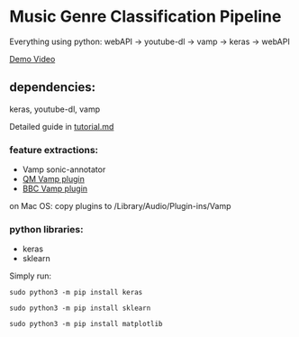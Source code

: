 # Music Genre Classification Pipeline
Everything using python:
webAPI → youtube-dl → vamp → keras → webAPI

[Demo Video](https://www.youtube.com/watch?v=fLe6uyDHeCE)

## dependencies:
keras, youtube-dl, vamp

Detailed guide in [tutorial.md](https://github.com/BSVogler/music-genre-recognition-pipeline/blob/master/Tutorial.md)

### feature extractions:

- Vamp sonic-annotator
- [QM Vamp plugin](https://code.soundsoftware.ac.uk/projects/qm-vamp-plugins/files)
- [BBC Vamp plugin](https://github.com/bbcrd/bbc-vamp-plugins/releases)

on Mac OS: 
copy plugins to /Library/Audio/Plugin-ins/Vamp

### python libraries:
- keras
- sklearn

Simply run:

`sudo python3 -m pip install keras`

`sudo python3 -m pip install sklearn`

`sudo python3 -m pip install matplotlib`

